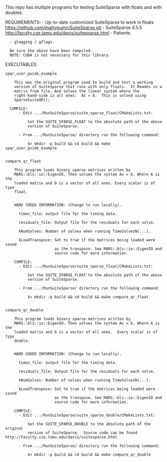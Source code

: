 This repo has multiple programs for testing SuiteSparse with floats and with
doubles.


REQUIREMENTS:
      - Up-to-date customized SuiteSparse to work in floats
            https://github.com/mattypumn/SuiteSparse.git
      - SuiteSparse 4.5.5
            http://faculty.cse.tamu.edu/davis/suitesparse.html
      - Patients.

      - glogging / gflags.

      Be sure the above have been compiled.
      NOTE: CUDA is not necessary for this library.

EXECUTABLES:

    spqr_user_guide_example

        This was the original program used to build and test a working
        version of SuiteSparse that runs with only floats.  It Reades in a
        matrix from file. And solves the linear system where the
        right-hand-side is all ones:  Ax = b.  This is solved using
        SparseSuiteQR();

      COMPILE:
          - Edit .../RunSuiteSparse/suite_sparse_float/CMakeLists.txt:

              Set the SUITE_SPARSE_FLOAT to the absolute path of the above
              version of SuiteSparse.

          - From .../RunSuiteSparse/ directory run the following command:

              $> mkdir -p build && cd build && make spqr_user_guide_example


    compare_qr_float

        This program loads binary sparse matrices written by
        MARS::bls::io::EigenIO. Then solves the system Ax = b. Where A is the
        loaded matrix and b is a vector of all ones. Every scalar is of type
        float.


        HARD CODED INFORMATION: (Change to run locally).

          times_file: output file for the timing data.

          residuals_file: Output file for the residuals for each solve.

          kNumSolves: Number of solves when running TimeSolvesN(...).

          kLoadTranspose: Set to true if the matrices being loaded were saved
                          as the transpose. See MARS::bls::io::EigenIO and
                          source code for more information.

        COMPILE:
          - Edit .../RunSuiteSparse/suite_sparse_float/CMakeLists.txt:

              Set the SUITE_SPARSE_FLOAT to the absolute path of the above
              version of SuiteSparse.

          - From .../RunSuiteSparse/ directory run the following command:

              $> mkdir -p build && cd build && make compare_qr_float


    compare_qr_double

        This program loads binary sparse matrices written by
        MARS::bls::io::EigenIO. Then solves the system Ax = b. Where A is the
        loaded matrix and b is a vector of all ones.  Every scalar is of type
        double.


        HARD CODED INFORMATION: (Change to run locally).

          times_file: output file for the timing data.

          residuals_file: Output file for the residuals for each solve.

          kNumSolves: Number of solves when running TimeSolvesN(...).

          kLoadTranspose: Set to true if the matrices being loaded were saved
                          as the transpose. See MARS::bls::io::EigenIO and
                          source code for more information.

        COMPILE:
          - Edit .../RunSuiteSparse/suite_sparse_double/CMakeLists.txt:

              Set the SUITE_SPARSE_DOUBLE to the absolute path of the original
              version of SuiteSparse.  Source code can be found http://faculty.cse.tamu.edu/davis/suitesparse.html

          - From .../RunSuiteSparse/ directory run the following command:

              $> mkdir -p build && cd build && make compare_qr_double
